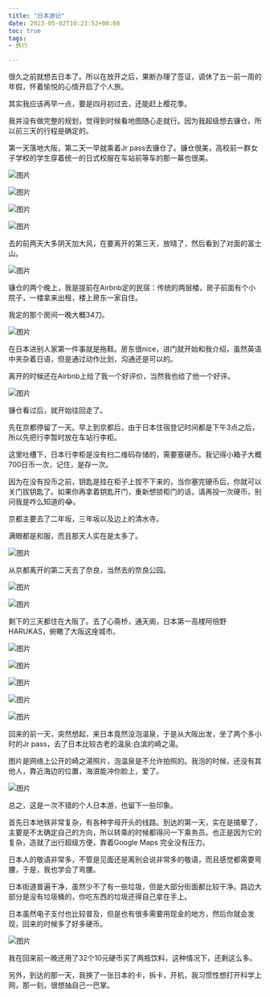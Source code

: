```yaml
---
title: "日本游记"
date: 2023-05-02T10:23:52+08:00
toc: true
tags:
- 旅行

---
```


很久之前就想去日本了。所以在放开之后，果断办理了签证，调休了五一前一周的年假，怀着愉悦的心情开启了个人旅。

其实我应该再早一点，要是四月初过去，还能赶上樱花季。

我并没有做完整的规划，觉得到时候看地图随心走就行。因为我超级想去镰仓，所以前三天的行程是确定的。

第一天落地大阪，第二天一早就乘着Jr pass去镰仓了。镰仓很美，高校前一群女子学校的学生穿着统一的日式校服在车站前等车的那一幕也很美。

![图片](https://cdn.syst.top/WechatIMG107.jpeg)

![图片](https://cdn.syst.top/WechatIMG113.jpeg)

![图片](https://cdn.syst.top/WechatIMG108.jpeg)

![图片](https://cdn.syst.top/WechatIMG110.jpeg)

去的前两天大多阴天加大风，在要离开的第三天，放晴了，然后看到了对面的富士山。

![图片](https://cdn.syst.top/WechatIMG115.jpeg)

镰仓的两个晚上，我是提前在Airbnb定的民宿：传统的两层楼，房子前面有个小院子，一楼拿来出租，楼上房东一家自住。

我定的那个房间一晚大概34刀。

![图片](https://cdn.syst.top/WechatIMG109.jpeg)

在日本进别人家第一件事就是拖鞋。房东很nice，进门就开始和我介绍，虽然英语中夹杂着日语，但是通过动作比划，沟通还是可以的。

离开的时候还在Airbnb上给了我一个好评价，当然我也给了他一个好评。

![图片](https://cdn.syst.top/120.png)

镰仓看过后，就开始往回走了。

先在京都停留了一天。早上到京都后，由于日本住宿登记时间都是下午3点之后，所以先把行李暂时放在车站行李柜。

这里吐槽下，日本行李柜是没有扫二维码存储的，需要塞硬币。我记得小箱子大概700日币一次，记住，是存一次。

因为在没有投币之前，钥匙是挂在柜子上拔不下来的，当你塞完硬币后，你就可以关门拔钥匙了。如果你再拿着钥匙开门，重新想锁柜门的话，请再投一次硬币，别问我是咋么知道的😂。

京都主要去了二年坂，三年坂以及边上的清水寺。

满眼都是和服，而且那天人实在是太多了。

![图片](https://cdn.syst.top/WechatIMG124.jpeg)

从京都离开的第二天去了奈良，当然去的奈良公园。

![图片](https://cdn.syst.top/WechatIMG125.jpeg)

![图片](https://cdn.syst.top/WechatIMG126.jpeg)

剩下的三天都住在大阪了。去了心斋桥，通天阁，日本第一高楼阿倍野HARUKAS，俯瞰了大阪这座城市。

![图片](https://cdn.syst.top/WechatIMG127.jpeg)

![图片](https://cdn.syst.top/WechatIMG128.jpeg)

![图片](https://cdn.syst.top/WechatIMG122.jpeg)

![图片](https://cdn.syst.top/WechatIMG121.jpeg)

![图片](https://cdn.syst.top/WechatIMG118.jpeg)

回来的前一天，突然想起，来日本竟然没泡温泉，于是从大阪出发，坐了两个多小时的Jr pass，去了日本比较古老的温泉:白滨的崎之湯。

图片是网络上公开的崎之湯照片，泡温泉是不允许拍照的。我泡的时候，还没有其他人，靠近海边的位置，海浪能冲你脸上，爱了。

![图片](https://cdn.syst.top/Saki-no-Yu-seen-from-above.jpeg)



总之，这是一次不错的个人日本游，也留下一些印象。

首先日本地铁非常复杂，有各种字母开头的线路。到达的第一天，实在是搞晕了，主要是不太确定自己的方向，所以转乘的时候都得问一下乘务员。也正是因为它的复杂，造就了出行超级方便，靠着Google Maps 完全没有压力。

日本人的敬语非常多，不管是见面还是离别会说非常多的敬语，而且感觉都需要弯腰，于是，我也学会了弯腰。

日本街道普遍干净，虽然少不了有一些垃圾，但是大部分街面都比较干净。路边大部分是没有垃圾桶的，你吃东西的垃圾还得自己拿在手上。

日本虽然电子支付也比较普及，但是也有很多需要用现金的地方，然后你就会发现，回来的时候多了好多硬币。

![图片](https://cdn.syst.top/WechatIMG129.jpeg)

我在回来前一晚还用了32个10元硬币买了两瓶饮料，这种情况下，还剩这么多。

另外，到达的那一天，我换了一张日本的卡，拆卡，开机，我习惯性想打开科学上网，那一刻，很想抽自己一巴掌。





